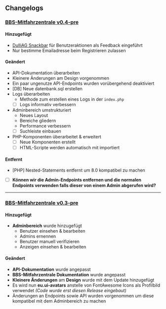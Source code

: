 ## Changelogs

### [BBS-Mitfahrzentrale v0.4-pre](https://github.com/tklein1801/BBS-Mitfahrzentrale/releases/tag/v0.4-pre)

#### Hinzugefügt

- [DulliAG Snackbar](https://github.com/DulliAG/Snackbar) für Benutzeraktionen als Feedback eingeführt
- Nur bestimme Emailadresse beim Registrieren zulassen

#### Geändert

- API-Dokumentation überarbeiten
- Kleinere Änderungen am Design vorgenommen
- Ein paar ungenutze API-Endpoints wurden vorübergehend deaktiviert
- [DB] Neue datenbank.sql erstellen
- Logs überarbeiten
  - Methode zum erstellen eines Logs in der `index.php`
  - [ ] Logs informativ verbessern
- Adminbereich umstrukturiert
  - Neues Layout
  - Bereiche gliedern
  - Performance verbessern
  - [ ] Suchleiste einbauen
- PHP-Komponenten überarbeitet & erweitert
  - [ ] Neue Komponenten erstellt
  - [ ] HTML-Scripte werden automatisch mit importiert

#### Entfernt

- [PHP] Nested-Statements entfernt um 8.0 kompatibel zu machen
- [ ] **Können wir die Admin-Endpoints entfernen und die normalen Endpoints verwenden falls dieser von einem Admin abgerufen wird?**

---

### [BBS-Mitfahrzentrale v0.3-pre](https://github.com/tklein1801/BBS-Mitfahrzentrale/releases/tag/v0.3-pre)

#### Hinzugefügt

- **Adminbereich** wurde hinzugefügt
  - Benutzer einsehen & bearbeiten
  - Admins ernennen
  - Benutzer manuell verifizieren
  - Anzeigen einsehen & bearbeiten

#### Geändert

- **API-Dokumentation** wurde angepasst
- **BBS-Mitfahrzentrale Dokumentation** wurde angepasst
- **Kleinere Änderungen** am **Design** wurde mit dem Update hinzugefügt
- Es wird nun **eu.ui-avatars** anstelle von FontAwesome Icons als Profilbild verwendet
  _(Code wurde erst diesen Release eingebaut)_
- Änderungen an Endpoints sowie API wurden vorgenommen um diese kompatibel mit dem Adminbereich zu machen
